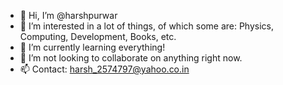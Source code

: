 - 👋 Hi, I’m @harshpurwar
- 👀 I’m interested in a lot of things, of which some are: Physics, Computing, Development, Books, etc.
- 🌱 I’m currently learning everything!
- 💞️ I’m not looking to collaborate on anything right now.
- 📫 Contact: harsh_2574797@yahoo.co.in

<!---
harshpurwar/harshpurwar is a ✨ special ✨ repository because its `README.md` (this file) appears on your GitHub profile.
You can click the Preview link to take a look at your changes.
--->
